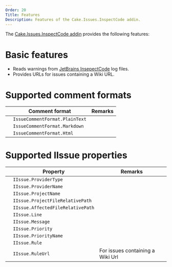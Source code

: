 ```yaml
---
Order: 20
Title: Features
Description: Features of the Cake.Issues.InspectCode addin.
---
```

The [Cake.Issues.InspectCode addin] provides the following features:

# Basic features

* Reads warnings from [JetBrains InsepectCode] log files.
* Provides URLs for issues containing a Wiki URL.

# Supported comment formats

|                                                                    | Comment format                 | Remarks                               |
|--------------------------------------------------------------------|--------------------------------|---------------------------------------|
| <span class="glyphicon glyphicon-ok" style="color:green"></span>   | `IssueCommentFormat.PlainText` |                                       |
| <span class="glyphicon glyphicon-remove" style="color:red"></span> | `IssueCommentFormat.Markdown`  |                                       |
| <span class="glyphicon glyphicon-remove" style="color:red"></span> | `IssueCommentFormat.Html`      |                                       |

# Supported IIssue properties

|                                                                    | Property                          | Remarks                          |
|--------------------------------------------------------------------|-----------------------------------|----------------------------------|
| <span class="glyphicon glyphicon-ok" style="color:green"></span>   | `IIssue.ProviderType`             |                                  |
| <span class="glyphicon glyphicon-ok" style="color:green"></span>   | `IIssue.ProviderName`             |                                  |
| <span class="glyphicon glyphicon-ok" style="color:green"></span>   | `IIssue.ProjectName`              |                                  |
| <span class="glyphicon glyphicon-remove" style="color:red"></span> | `IIssue.ProjectFileRelativePath`  |                                  |
| <span class="glyphicon glyphicon-ok" style="color:green"></span>   | `IIssue.AffectedFileRelativePath` |                                  |
| <span class="glyphicon glyphicon-ok" style="color:green"></span>   | `IIssue.Line`                     |                                  |
| <span class="glyphicon glyphicon-ok" style="color:green"></span>   | `IIssue.Message`                  |                                  |
| <span class="glyphicon glyphicon-ok" style="color:green"></span>   | `IIssue.Priority`                 |                                  |
| <span class="glyphicon glyphicon-ok" style="color:green"></span>   | `IIssue.PriorityName`             |                                  |
| <span class="glyphicon glyphicon-ok" style="color:green"></span>   | `IIssue.Rule`                     |                                  |
| <span class="glyphicon glyphicon-ok" style="color:green"></span>   | `IIssue.RuleUrl`                  | For issues containing a Wiki Url |

[JetBrains InsepectCode]: https://www.jetbrains.com/help/resharper/2017.1/InspectCode.html
[Cake.Issues.InspectCode addin]: https://www.nuget.org/packages/Cake.Issues.InspectCode
